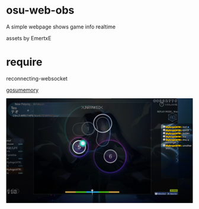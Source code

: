 # osu-web-obs
A simple webpage shows game info realtime

assets by EmertxE

# require
reconnecting-websocket

[gosumemory](https://github.com/SummonSteve/gosumemory)


![img](./readme/screenshot.png)
